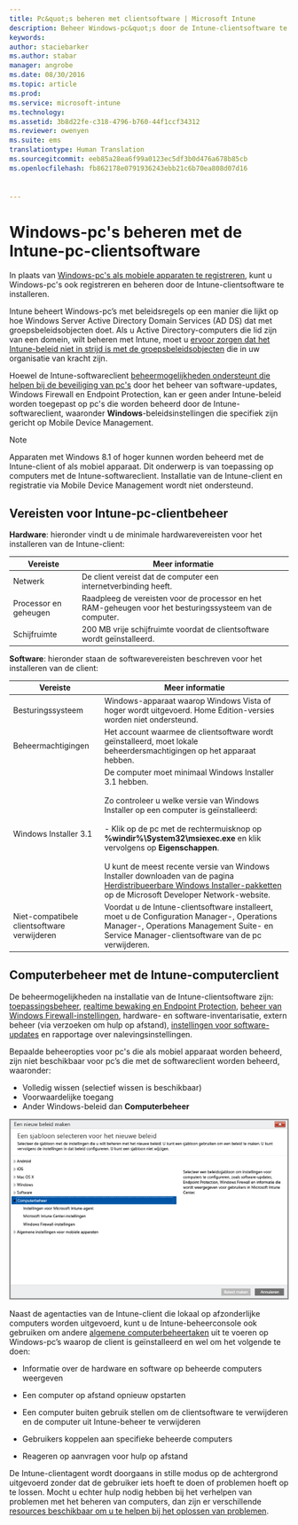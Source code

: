 ```yaml
---
title: Pc&quot;s beheren met clientsoftware | Microsoft Intune
description: Beheer Windows-pc&quot;s door de Intune-clientsoftware te installeren.
keywords: 
author: staciebarker
ms.author: stabar
manager: angrobe
ms.date: 08/30/2016
ms.topic: article
ms.prod: 
ms.service: microsoft-intune
ms.technology: 
ms.assetid: 3b8d22fe-c318-4796-b760-44f1ccf34312
ms.reviewer: owenyen
ms.suite: ems
translationtype: Human Translation
ms.sourcegitcommit: eeb85a28ea6f99a0123ec5df3b0d476a678b85cb
ms.openlocfilehash: fb862178e0791936243ebb21c6b70ea808d07d16


---
```


# <a name="manage-windows-pcs-with-intune-pc-client-software"></a>Windows-pc's beheren met de Intune-pc-clientsoftware
In plaats van [Windows-pc's als mobiele apparaten te registreren](set-up-windows-device-management-with-microsoft-intune.md), kunt u Windows-pc's ook registreren en beheren door de Intune-clientsoftware te installeren.

Intune beheert Windows-pc’s met beleidsregels op een manier die lijkt op hoe Windows Server Active Directory Domain Services (AD DS) dat met groepsbeleidsobjecten doet. Als u Active Directory-computers die lid zijn van een domein, wilt beheren met Intune, moet u [ervoor zorgen dat het Intune-beleid niet in strijd is met de groepsbeleidsobjecten](resolve-gpo-and-microsoft-intune-policy-conflicts.md) die in uw organisatie van kracht zijn.

Hoewel de Intune-softwareclient [beheermogelijkheden ondersteunt die helpen bij de beveiliging van pc's](policies-to-protect-windows-pcs-in-microsoft-intune.md) door het beheer van software-updates, Windows Firewall en Endpoint Protection, kan er geen ander Intune-beleid worden toegepast op pc's die worden beheerd door de Intune-softwareclient, waaronder **Windows**-beleidsinstellingen die specifiek zijn gericht op Mobile Device Management.

> [!NOTE]
> Apparaten met Windows 8.1 of hoger kunnen worden beheerd met de Intune-client of als mobiel apparaat. Dit onderwerp is van toepassing op computers met de Intune-softwareclient. Installatie van de Intune-client en registratie via Mobile Device Management wordt niet ondersteund.

## <a name="requirements-for-intune-pc-client-management"></a>Vereisten voor Intune-pc-clientbeheer

**Hardware**: hieronder vindt u de minimale hardwarevereisten voor het installeren van de Intune-client:

|Vereiste|Meer informatie|
|---------------|--------------------|
|Netwerk|De client vereist dat de computer een internetverbinding heeft.|
|Processor en geheugen|Raadpleeg de vereisten voor de processor en het RAM-geheugen voor het besturingssysteem van de computer.|
|Schijfruimte|200 MB vrije schijfruimte voordat de clientsoftware wordt geïnstalleerd.|

**Software**: hieronder staan de softwarevereisten beschreven voor het installeren van de client:

|Vereiste|Meer informatie|
|---------------|--------------------|
|Besturingssysteem | Windows-apparaat waarop Windows Vista of hoger wordt uitgevoerd. Home Edition-versies worden niet ondersteund.|
|Beheermachtigingen|Het account waarmee de clientsoftware wordt geïnstalleerd, moet lokale beheerdersmachtigingen op het apparaat hebben.|
|Windows Installer 3.1|De computer moet minimaal Windows Installer 3.1 hebben.<br /><br />Zo controleer u welke versie van Windows Installer op een computer is geïnstalleerd:<br /><br />- Klik op de pc met de rechtermuisknop op **%windir%\System32\msiexec.exe** en klik vervolgens op **Eigenschappen**.<br /><br />U kunt de meest recente versie van Windows Installer downloaden van de pagina [Herdistribueerbare Windows Installer-pakketten](http://go.microsoft.com/fwlink/?LinkID=234258) op de Microsoft Developer Network-website.|
|Niet-compatibele clientsoftware verwijderen|Voordat u de Intune-clientsoftware installeert, moet u de Configuration Manager-, Operations Manager-, Operations Management Suite- en Service Manager-clientsoftware van de pc verwijderen.|

## <a name="computer-management-with-the-intune-computer-client"></a>Computerbeheer met de Intune-computerclient
De beheermogelijkheden na installatie van de Intune-clientsoftware zijn: [toepassingsbeheer](deploy-apps-in-microsoft-intune.md), [realtime bewaking en Endpoint Protection](help-secure-windows-pcs-with-endpoint-protection-for-microsoft-intune.md), [beheer van Windows Firewall-instellingen](help-protect-windows-pcs-using-windows-firewall-policies-in-microsoft-intune.md), hardware- en software-inventarisatie, extern beheer (via verzoeken om hulp op afstand), [instellingen voor software-updates](keep-windows-pcs-up-to-date-with-software-updates-in-microsoft-intune.md) en rapportage over nalevingsinstellingen.

Bepaalde beheeropties voor pc's die als mobiel apparaat worden beheerd, zijn niet beschikbaar voor pc’s die met de softwareclient worden beheerd, waaronder:

-   Volledig wissen (selectief wissen is beschikbaar)
-   Voorwaardelijke toegang
-   Ander Windows-beleid dan **Computerbeheer**

![Beleidssjablonen voor Windows-pc’s](../media/pc_policy_template.png)

Naast de agentacties van de Intune-client die lokaal op afzonderlijke computers worden uitgevoerd, kunt u de Intune-beheerconsole ook gebruiken om andere [algemene computerbeheertaken](common-windows-pc-management-tasks-with-the-microsoft-intune-computer-client.md) uit te voeren op Windows-pc’s waarop de client is geïnstalleerd en wel om het volgende te doen:

-   Informatie over de hardware en software op beheerde computers weergeven

-   Een computer op afstand opnieuw opstarten

-   Een computer buiten gebruik stellen om de clientsoftware te verwijderen en de computer uit Intune-beheer te verwijderen

-   Gebruikers koppelen aan specifieke beheerde computers

-   Reageren op aanvragen voor hulp op afstand

De Intune-clientagent wordt doorgaans in stille modus op de achtergrond uitgevoerd zonder dat de gebruiker iets hoeft te doen of problemen hoeft op te lossen. Mocht u echter hulp nodig hebben bij het verhelpen van problemen met het beheren van computers, dan zijn er verschillende [resources beschikbaar om u te helpen bij het oplossen van problemen](/intune/troubleshoot/troubleshoot-client-setup-in-microsoft-intune).



<!--HONumber=Nov16_HO1-->


